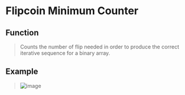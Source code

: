 # Flipcoin Minimum Counter

## Function
> Counts the number of flip needed in order to produce the correct iterative sequence for a binary array.

## Example
> ![image](https://user-images.githubusercontent.com/52370507/116415817-5b804780-a86c-11eb-84dc-0fc88512b39a.png)
